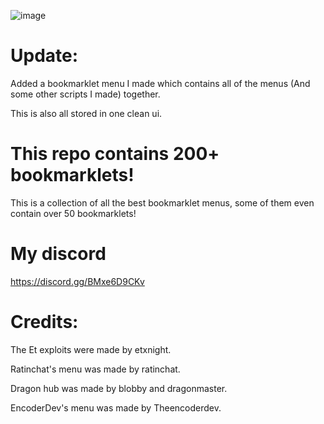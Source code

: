 ![image](https://user-images.githubusercontent.com/119009502/235761240-2665e387-3e9d-4ce7-9873-51116ca52f91.png)
# Update:
Added a bookmarklet menu I made which contains all of the menus (And some other scripts I made) together.

This is also all stored in one clean ui.
# This repo contains 200+ bookmarklets!

This is a collection of all the best bookmarklet menus, some of them even contain over 50 bookmarklets!

# My discord

https://discord.gg/BMxe6D9CKv

# Credits: 

The Et exploits were made by etxnight.

Ratinchat's menu was made by ratinchat.

Dragon hub was made by blobby and dragonmaster.

EncoderDev's menu was made by Theencoderdev.

